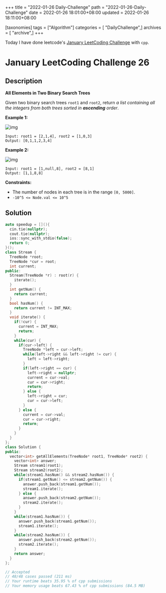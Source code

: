 +++
title = "2022-01-26 Daily-Challenge"
path = "2022-01-26-Daily-Challenge"
date = 2022-01-26 18:01:00+08:00
updated = 2022-01-26 18:11:00+08:00

[taxonomies]
tags = ["Algorithm"]
categories = [ "DailyChallenge",]
archives = [ "archive",]
+++

Today I have done leetcode's [January LeetCoding Challenge](https://leetcode.com/problems/all-elements-in-two-binary-search-trees/) with `cpp`.

<!-- more -->

# January LeetCoding Challenge 26

## Description

**All Elements in Two Binary Search Trees**

Given two binary search trees `root1` and `root2`, return *a list containing all the integers from both trees sorted in **ascending** order*.

 

**Example 1:**

![img](https://assets.leetcode.com/uploads/2019/12/18/q2-e1.png)

```
Input: root1 = [2,1,4], root2 = [1,0,3]
Output: [0,1,1,2,3,4]
```

**Example 2:**

![img](https://assets.leetcode.com/uploads/2019/12/18/q2-e5-.png)

```
Input: root1 = [1,null,8], root2 = [8,1]
Output: [1,1,8,8]
```

 

**Constraints:**

- The number of nodes in each tree is in the range `[0, 5000]`.
- `-10^5 <= Node.val <= 10^5`


## Solution

``` cpp
auto speedup = [](){
  cin.tie(nullptr);
  cout.tie(nullptr);
  ios::sync_with_stdio(false);
  return 0;
}();
class Stream {
  TreeNode *root;
  TreeNode *cur = root;
  int current;
public:
  Stream(TreeNode *r) : root(r) {
    iterate();
  }
  int getNum() {
    return current;
  }
  bool hasNum() {
    return current != INT_MAX;
  }
  void iterate() {
    if(!cur) {
      current = INT_MAX;
      return;
    }
    while(cur) {
      if(cur->left) {
        TreeNode *left = cur->left;
        while(left->right && left->right != cur) {
          left = left->right;
        }
        if(left->right == cur) {
          left->right = nullptr;
          current = cur->val;
          cur = cur->right;
          return;
        } else {
          left->right = cur;
          cur = cur->left;
        }
      } else {
        current = cur->val;
        cur = cur->right;
        return;
      }
    }
  }
};
class Solution {
public:
  vector<int> getAllElements(TreeNode* root1, TreeNode* root2) {
    vector<int> answer;
    Stream stream1(root1);
    Stream stream2(root2);
    while(stream1.hasNum() && stream2.hasNum()) {
      if(stream1.getNum() <= stream2.getNum()) {
        answer.push_back(stream1.getNum());
        stream1.iterate();
      } else {
        answer.push_back(stream2.getNum());
        stream2.iterate();
      }
    }
    while(stream1.hasNum()) {
      answer.push_back(stream1.getNum());
      stream1.iterate();
    }
    while(stream2.hasNum()) {
      answer.push_back(stream2.getNum());
      stream2.iterate();
    }
    return answer;
  }
};

// Accepted
// 48/48 cases passed (211 ms)
// Your runtime beats 35.95 % of cpp submissions
// Your memory usage beats 67.43 % of cpp submissions (84.5 MB)
```
